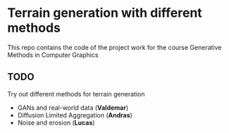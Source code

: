 # Terrain generation with different methods

This repo contains the code of the project work for the course Generative Methods in Computer Graphics

## TODO
Try out different methods for terrain generation
 - GANs and real-world data (**Valdemar**)
 - Diffusion Limited Aggregation (**Andras**)
 - Noise and erosion (**Lucas**)
